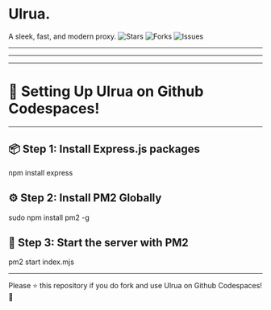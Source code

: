 # Ulrua. 
A sleek, fast, and modern proxy.
![Stars](https://img.shields.io/github/stars/oavla/oav?style=social)
![Forks](https://img.shields.io/github/forks/oavla/oav?style=social)
![Issues](https://img.shields.io/github/issues/oavla/oav)

---

---

---

# 🚀 Setting Up Ulrua on Github Codespaces!

---

## 📦 Step 1: Install Express.js packages
npm install express

## ⚙️ Step 2: Install PM2 Globally
sudo npm install pm2 -g

## 🚦 Step 3: Start the server with PM2 
pm2 start index.mjs

---

Please ⭐ this repository if you do fork and use Ulrua on Github Codespaces! 🚀




